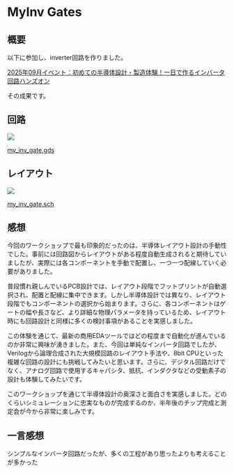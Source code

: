 # MyInv Gates

## 概要

以下に参加し、inverter回路を作りました。

[2025年09月イベント：初めての半導体設計・製造体験！一日で作るインバータ回路ハンズオン](https://ishikai.connpass.com/event/363093)

その成果です。


## 回路

![](/imgs/xschem.png)

[my_inv_gate.gds](./my_inv_gate.gds)


## レイアウト

![](/imgs/klayout.png)

[my_inv_gate.sch](./my_inv_gate.sch)

## 感想

今回のワークショップで最も印象的だったのは、半導体レイアウト設計の手動性でした。事前には回路図からレイアウトがある程度自動生成されると期待していましたが、実際には各コンポーネントを手動で配置し、一つ一つ配線していく必要がありました。

普段慣れ親しんでいるPCB設計では、レイアウト段階でフットプリントが自動選択され、配置と配線に集中できます。しかし半導体設計では異なり、レイアウト段階でもコンポーネントの選択から始まります。さらに、各コンポーネントはゲートの幅や長さなど、より詳細な物理パラメータを持っているため、レイアウト時にも回路設計と同様に多くの検討事項があることを実感しました。

この体験を通じて、最新の商用EDAツールではどの程度まで自動化が進んでいるのか非常に興味が湧きました。また、今回は単純なインバータ回路でしたが、Verilogから論理合成された大規模回路のレイアウト手法や、8bit CPUといった複雑な回路の設計にも挑戦してみたいと思います。さらに、デジタル回路だけでなく、アナログ回路で使用するキャパシタ、抵抗、インダクタなどの受動素子の設計も体験してみたいです。

このワークショップを通じて半導体設計の奥深さと面白さを実感しました。どのくらいシミュレーションに忠実なものが完成するのか、半年後のチップ完成と測定会が今から非常に楽しみです。

## 一言感想

シンプルなインバータ回路だったが、多くの工程があり思ったよりも考えることが多かった


